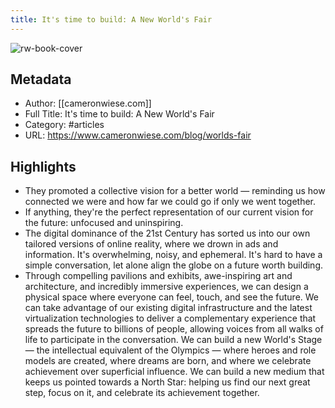 ```yaml
---
title: It's time to build: A New World's Fair
---
```

![rw-book-cover](https://readwise-assets.s3.amazonaws.com/static/images/article3.5c705a01b476.png)

## Metadata
- Author: [[cameronwiese.com]]
- Full Title: It's time to build: A New World's Fair
- Category: #articles
- URL: https://www.cameronwiese.com/blog/worlds-fair

## Highlights
- They promoted a collective vision for a better world — reminding us how connected we were and how far we could go if only we went together.
- If anything, they're the perfect representation of our current vision for the future: unfocused and uninspiring.
- The digital dominance of the 21st Century has sorted us into our own tailored versions of online reality, where we drown in ads and information. It's overwhelming, noisy, and ephemeral. It's hard to have a simple conversation, let alone align the globe on a future worth building.
- Through compelling pavilions and exhibits, awe-inspiring art and architecture, and incredibly immersive experiences, we can design a physical space where everyone can feel, touch, and see the future. We can take advantage of our existing digital infrastructure and the latest virtualization technologies to deliver a complementary experience that spreads the future to billions of people, allowing voices from all walks of life to participate in the conversation. We can build a new World's Stage — the intellectual equivalent of the Olympics — where heroes and role models are created, where dreams are born, and where we celebrate achievement over superficial influence. We can build a new medium that keeps us pointed towards a North Star: helping us find our next great step, focus on it, and celebrate its achievement together.
